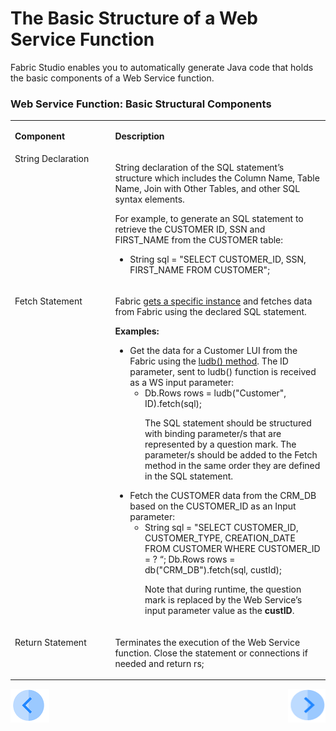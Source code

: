 # The Basic Structure of a Web Service Function

Fabric Studio enables you to automatically generate Java code that holds the basic components of a Web Service function. 

### Web Service Function: Basic Structural Components 

<table width="900pxl">
<tbody>
<tr>
<td valign="top" width="300pxl">
<p><strong>Component</strong></p>
</td>
<td valign="top" width="600pxl">
<p><strong>Description</strong></p>
</td>
</tr>
<tr>
<td valign="top" width="300pxl">String Declaration</td>
<td valign="top" width="600pxl">
<p>String declaration of the SQL statement&rsquo;s structure which includes the Column Name, Table Name, Join with Other Tables, and other SQL syntax elements.</p>
<p>For example, to generate an SQL statement to retrieve the CUSTOMER ID, SSN and FIRST_NAME from the CUSTOMER table:</p>
<ul>
<li>String sql = "SELECT CUSTOMER_ID, SSN, FIRST_NAME FROM CUSTOMER";</li>
</ul>
</td>
</tr>
<tr>
<td width="300pxl" valign="top">
<p>Fetch Statement</p>
</td>
<td width="600pxl" valign="top">
<p>Fabric <a href="/articles/02_fabric_architecture/04_fabric_commands.md#get-lui-commands">gets a specific instance</a> and fetches data from Fabric using the declared SQL statement.</p>
<p><strong>Examples:</strong></p>
<ul>
<li>Get the data for a Customer LUI from the Fabric using the <a href="/articles/05_DB_interfaces/09_fabric_API_for_DB_interfaces.md#connect-to-the-local-fabric-using-a-web-service&quot;">ludb() method</a>. The ID parameter, sent to ludb() function is received as a WS input parameter:
<ul>
<li>Db.Rows rows = ludb("Customer", ID).fetch(sql);&nbsp;</li>
<p><p>The SQL statement should be structured with binding parameter/s that are represented by a question mark. The parameter/s should be added to the Fetch method in the same order they are defined in the SQL statement.</p>
</ul>
</li>
<li>Fetch the CUSTOMER data from the CRM_DB based on the CUSTOMER_ID as an Input parameter:
<ul>
<li>String sql = "SELECT CUSTOMER_ID, CUSTOMER_TYPE, CREATION_DATE FROM CUSTOMER WHERE CUSTOMER_ID = ? &ldquo;; Db.Rows rows = db("CRM_DB").fetch(sql, custId);</li>
<p><p>Note that during runtime, the question mark is replaced by the Web Service&rsquo;s input parameter value as the&nbsp;<strong>custID</strong>.</p>
</ul>
</li>
</ul>
</td>
</tr>
<tr>
 <td width="300pxl" valign="top">
 <p>Return Statement</p>
 </td>
<td width="600pxl" valign="top">
  <p>Terminates the execution of the Web Service function. Close the statement or connections if needed and return rs;</p>
 </td>
</tr>
</tbody>
</table>



[![Previous](/articles/images/Previous.png)](/articles/15_web_services_and_graphit/03_create_a_web_service.md)[<img align="right" width="60" height="54" src="/articles/images/Next.png">](/articles/15_web_services_and_graphit/05_edit_web_service_code.md)


